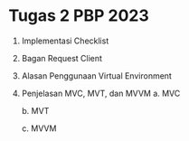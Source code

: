 # Tugas 2 PBP 2023
1. Implementasi Checklist
2. Bagan Request Client
3. Alasan Penggunaan Virtual Environment
4. Penjelasan MVC, MVT, dan MVVM
    a. MVC
        
    b. MVT

    c. MVVM
